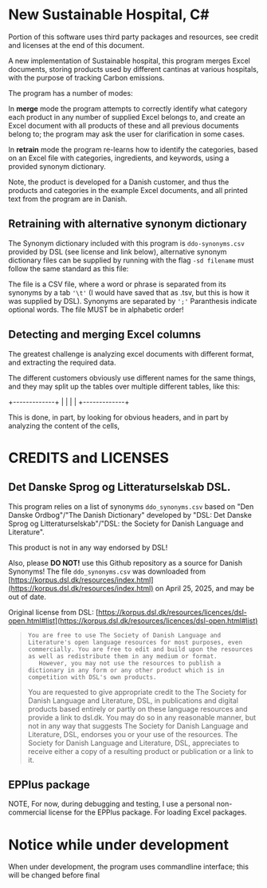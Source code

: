 New Sustainable Hospital, C#
=========
Portion of this software uses third party packages and resources, see credit and licenses at the end of this document.

A new implementation of Sustainable hospital, this program merges Excel documents, storing products used by different cantinas at various hospitals, with the purpose of tracking Carbon emissions.


The program has a number of modes:

In **merge** mode the program attempts to correctly identify what category each product in any number of supplied Excel belongs to, and create an Excel document with all products of these and all previous documents belong to; the program may ask the user for clarification in some cases.

In **retrain** mode the program re-learns how to identify the categories, based on an Excel file with categories, ingredients, and keywords, using a provided synonym dictionary.

Note, the product is developed for a Danish customer, and thus the products and categories in the example Excel documents, and all printed text from the program are in Danish.

Retraining with alternative synonym dictionary
---------------
The Synonym dictionary included with this program is `ddo-synonyms.csv` provided by DSL (see license and link below), alternative synonym dictionary files can be supplied by running with the flag `-sd filename` must follow the same standard as this file:

The file is a CSV file, where a word or phrase is separated from its synonyms by a tab `'\t'` (I would have saved that as .tsv, but this is how it was supplied by DSL). Synonyms are separated by `';'` Paranthesis indicate optional words. The file MUST be in alphabetic order! 

Detecting and merging Excel columns
-------------------
The greatest challenge is analyzing excel documents with different format, and extracting the required data.

The different customers obviously use different names for the same things, and they may split up the tables over multiple different tables, like this:


+-------------+
|             |
|             |
+-------------+


This is done, in part, by looking for obvious headers, and in part by analyzing the content of the cells, 

CREDITS and LICENSES
=====

Det Danske Sprog og Litteraturselskab DSL.
----
This program relies on a list of synonyms  `ddo_synonyms.csv` based on "Den Danske Ordbog"/"The Danish Dictionary" developed by "DSL: Det Danske Sprog og Litteraturselskab"/"DSL: the Society for Danish Language and Literature".

This product is not in any way endorsed by DSL!

Also, please **DO NOT!** use this Github repository as a source for Danish Synonyms! The file `ddo_synonyms.csv` was downloaded from [https://korpus.dsl.dk/resources/index.html](https://korpus.dsl.dk/resources/index.html) on April 25, 2025, and may be out of date.


Original license from DSL: [https://korpus.dsl.dk/resources/licences/dsl-open.html#list](https://korpus.dsl.dk/resources/licences/dsl-open.html#list)

>     You are free to use The Society of Danish Language and Literature's open language resources for most purposes, even commercially. You are free to edit and build upon the resources as well as redistribute them in any medium or format.
>        However, you may not use the resources to publish a dictionary in any form or any other product which is in competition with DSL's own products.
>
>    You are requested to give appropriate credit to the The Society for Danish Language and Literature, DSL, in publications and digital products based entirely or partly on these language resources and provide a link to dsl.dk. You may do so in any reasonable manner, but not in any way that suggests The Society for Danish Language and Literature, DSL, endorses you or your use of the resources. The Society for Danish Language and Literature, DSL, appreciates to receive either a copy of a resulting product or publication or a link to it.


EPPlus package
-----------
NOTE, For now, during debugging and testing, I use a personal non-commercial license for the EPPlus package. For loading Excel packages.


Notice while under development
====
When under development, the program uses commandline interface; this will be changed before final

